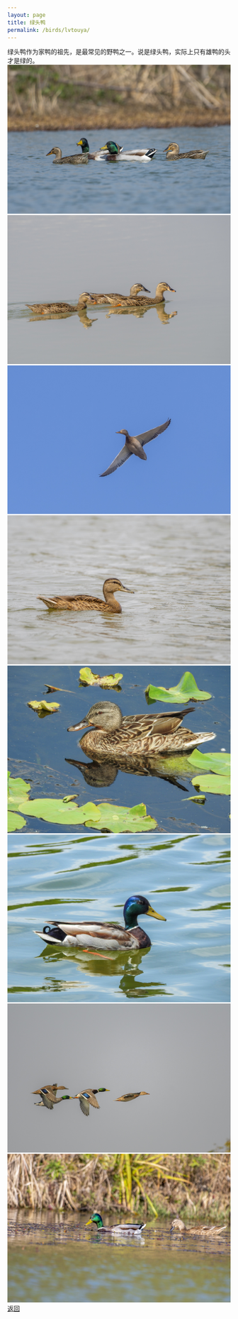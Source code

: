 ```yaml
---
layout: page
title: 绿头鸭
permalink: /birds/lvtouya/
---
```

绿头鸭作为家鸭的祖先，是最常见的野鸭之一。说是绿头鸭，实际上只有雄鸭的头才是绿的。
![](../picture/绿头鸭/DSC_3673.jpg)
![](../picture/绿头鸭/DSC_1395.jpg)
![](../picture/绿头鸭/DSC_1322.jpg)
![](../picture/绿头鸭/DSC_4297.jpg)
![](../picture/绿头鸭/DSCN8101.jpg)
![](../picture/绿头鸭/DSCN8131.jpg)
![](../picture/绿头鸭/DSC_1174.jpg)
![](../picture/绿头鸭/DSC_0020.jpg)
[返回](../../)
